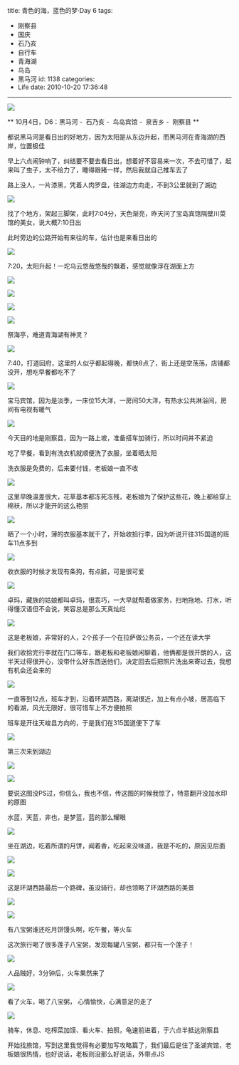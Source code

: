 title: 青色的海，蓝色的梦·Day 6
tags:
  - 刚察县
  - 国庆
  - 石乃亥
  - 自行车
  - 青海湖
  - 鸟岛
  - 黑马河
id: 1138
categories:
  - Life
date: 2010-10-20 17:36:48
---
![](/images/2010/10/20_201010212353544875_7363.jpg)

** 10月4日，D6：黑马河 - &nbsp;石乃亥 - &nbsp;鸟岛宾馆 - &nbsp;泉吉乡 - &nbsp;刚察县 **

都说黑马河是看日出的好地方，因为太阳是从东边升起，而黑马河在青海湖的西岸，位置极佳

早上六点闹钟响了，纠结要不要去看日出，想着好不容易来一次，不去可惜了，起来叫了虫子，太不给力了，睡得跟猪一样，然后我就自己推车去了

路上没人，一片漆黑，凭着人肉罗盘，往湖边方向走，不到3公里就到了湖边
<!--more-->
![](/images/2010/10/20_201010220019357641_7364.jpg)

找了个地方，架起三脚架，此时7:04分，天色渐亮，昨天问了宝岛宾馆隔壁川菜馆的美女，说大概7:10日出

此时旁边的公路开始有来往的车，估计也是来看日出的

![](/images/2010/10/20_201010220022532537_7365.jpg)

7:20，太阳升起！一坨乌云悠哉悠哉的飘着，感觉就像浮在湖面上方

![](/images/2010/10/20_201010220031254852_7366.jpg)

![](/images/2010/10/11_201010112341404425_7271.jpg)

![](/images/2010/10/20_201010220032134033_7367.jpg)

![](/images/2010/10/20_201010220032274055_7368.jpg)

祭海亭，难道青海湖有神灵？

![](/images/2010/10/20_201010220034232553_7369.jpg)

7:40，打道回府，这里的人似乎都起得晚，都快8点了，街上还是空荡荡，店铺都没开，想吃早餐都吃不了

![](/images/2010/10/20_201010220037427437_7370.jpg)

宝马宾馆，因为是淡季，一床位15大洋，一房间50大洋，有热水公共淋浴间，房间有电视有暖气

![](/images/2010/10/20_201010220039306086_7371.jpg)

今天目的地是刚察县，因为一路上坡，准备搭车加骑行，所以时间并不紧迫

吃了早餐，看到有洗衣机就顺便洗了衣服，坐着晒太阳

洗衣服是免费的，后来要付钱，老板娘一直不收

![](/images/2010/10/20_201010220043346831_7372.jpg)

这里早晚温差很大，花草基本都冻死冻残，老板娘为了保护这些花，晚上都给穿上棉袄，所以才能开的这么艳丽

![](/images/2010/10/20_201010220046368428_7373.jpg)

晒了一个小时，薄的衣服基本就干了，开始收拾行李，因为听说开往315国道的班车11点多到

![](/images/2010/10/20_201010220051468453_7374.jpg)

收衣服的时候才发现有条狗，有点脏，可是很可爱

![](/images/2010/10/20_201010220053003886_7375.jpg)

卓玛，藏族的姑娘都叫卓玛，很乖巧，一大早就帮着做家务，扫地拖地、打水，听得懂汉语但不会说，笑容总是那么天真灿烂

![](/images/2010/10/20_201010220055246737_7376.jpg)

这是老板娘，非常好的人，2个孩子一个在拉萨做公务员，一个还在读大学

我们收拾完行李就在门口等车，跟老板和老板娘闲聊着，他俩都是很开朗的人，这半天过得很开心，没带什么好东西送他们，决定回去后把照片洗出来寄过去，我想有机会还会来的

![](/images/2010/10/20_201010220100070564_7377.jpg)

一直等到12点，班车才到，沿着环湖西路，离湖很近，加上有点小坡，居高临下的看湖，风光无限好，很可惜车上不方便拍照

班车是开往天峻县方向的，于是我们在315国道便下了车

![](/images/2010/10/20_201010220106331861_7378.jpg)

第三次来到湖边

![](/images/2010/10/20_201010220107000460_7379.jpg)

![](/images/2010/10/20_201010220107318331_7380.jpg)

要说这图没PS过，你信么，我也不信，传这图的时候我惊了，特意翻开没加水印的原图

水蓝，天蓝，非也，是梦蓝，蓝的那么耀眼

![](/images/2010/10/20_201010220118150827_7381.jpg)

坐在湖边，吃着所谓的月饼，闻着香，吃起来没味道，我是不吃的，原因见后面

![](/images/2010/10/20_201010220121053555_7382.jpg)

![](/images/2010/10/20_201010220122368674_7383.jpg)

这是环湖西路最后一个路碑，虽没骑行，却也领略了环湖西路的美景

![](/images/2010/10/20_201010220125160546_7384.jpg)

![](/images/2010/10/20_201010220125350647_7385.jpg)

有八宝粥谁还吃月饼馒头啊，吃午餐，等火车

这次旅行喝了很多莲子八宝粥，发现每罐八宝粥，都只有一个莲子！

![](/images/2010/10/20_201010220127296476_7386.jpg)

人品贼好，3分钟后，火车果然来了

![](/images/2010/10/20_201010220128352882_7387.jpg)

看了火车，喝了八宝粥， 心情愉快，心满意足的走了

![](/images/2010/10/20_201010220128535731_7388.jpg)

骑车，休息、吃榨菜加馍、看火车、拍照，龟速前进着，于六点半抵达刚察县

开始找旅馆，写到这里我觉得有必要加写攻略篇了，我们最后是住了圣湖宾馆，老板娘很热情，也好说话，老板则没那么好说话，外带点JS